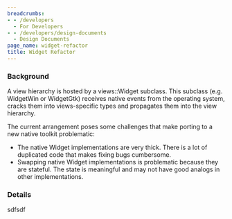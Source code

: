 ```yaml
---
breadcrumbs:
- - /developers
  - For Developers
- - /developers/design-documents
  - Design Documents
page_name: widget-refactor
title: Widget Refactor
---
```


### Background

A view hierarchy is hosted by a views::Widget subclass. This subclass (e.g.
WidgetWin or WidgetGtk) receives native events from the operating system, cracks
them into views-specific types and propagates them into the view hierarchy.

The current arrangement poses some challenges that make porting to a new native
toolkit problematic:

*   The native Widget implementations are very thick. There is a lot of
            duplicated code that makes fixing bugs cumbersome.
*   Swapping native Widget implementations is problematic because they
            are stateful. The state is meaningful and may not have good analogs
            in other implementations.

### Details

sdfsdf